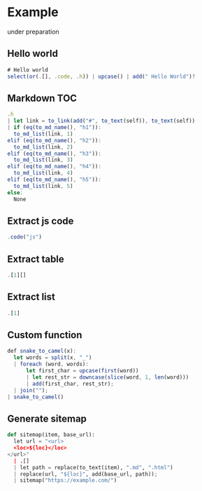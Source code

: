 # Example

under preparation

## Hello world

```js
# Hello world
select(or(.[], .code, .h)) | upcase() | add(" Hello World")?
```

## Markdown TOC

```js
.h
| let link = to_link(add("#", to_text(self)), to_text(self))
| if (eq(to_md_name(), "h1")):
  to_md_list(link, 1)
elif (eq(to_md_name(), "h2")):
  to_md_list(link, 2)
elif (eq(to_md_name(), "h3")):
  to_md_list(link, 3)
elif (eq(to_md_name(), "h4")):
  to_md_list(link, 4)
elif (eq(to_md_name(), "h5")):
  to_md_list(link, 5)
else:
  None
```

## Extract js code

```js
.code("js")
```

## Extract table

```js
.[1][]
```

## Extract list

```js
.[1]
```

## Custom function

```js
def snake_to_camel(x):
  let words = split(x, "_")
  | foreach (word, words):
      let first_char = upcase(first(word))
      | let rest_str = downcase(slice(word, 1, len(word)))
      | add(first_char, rest_str);
  | join("");
| snake_to_camel()
```

## Generate sitemap

```python
def sitemap(item, base_url):
  let url = "<url>
  <loc>${loc}</loc>
</url>"
  | .[]
  | let path = replace(to_text(item), ".md", ".html")
  | replace(url, "${loc}", add(base_url, path));
  | sitemap("https://example.com/")
```
